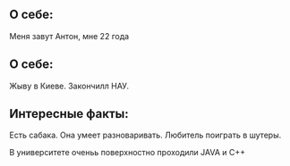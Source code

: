 ## О себе:
Меня завут Антон, мне 22 года

## О себе: 
Жыву в Киеве. Закончилл НАУ.

## Интересные факты:
Есть сабака. Она умеет разноваривать. Любитель поиграть в шутеры.

В университете оченьь поверхностно проходили JAVA и C++

